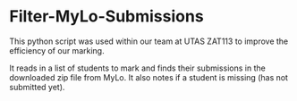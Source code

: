 # Filter-MyLo-Submissions

This python script was used within our team at UTAS ZAT113 to improve the efficiency of our marking.

It reads in a list of students to mark and finds their submissions in the downloaded zip file from MyLo. It also notes if a student is missing (has not submitted yet).
